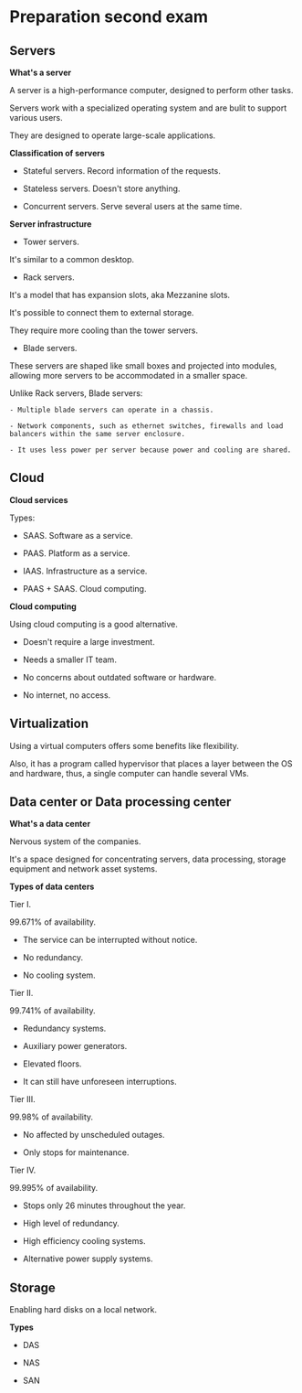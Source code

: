 # Preparation second exam

## Servers 

**What's a server**

A server is a high-performance computer, designed to perform other tasks.

Servers work with a specialized operating system and are bulit to support various users.

They are designed to operate large-scale applications.

**Classification of servers**

- Stateful servers. Record information of the requests.

- Stateless servers. Doesn't store anything.

- Concurrent servers. Serve several users at the same time.

**Server infrastructure**

- Tower servers.

It's similar to a common desktop. 

- Rack servers. 

It's a model that has expansion slots, aka Mezzanine slots.

It's possible to connect them to external storage.

They require more cooling than the tower servers.

- Blade servers.

These servers are shaped like small boxes and projected into modules, allowing more servers to be accommodated in a smaller space.

Unlike Rack servers, Blade servers:

    - Multiple blade servers can operate in a chassis.

    - Network components, such as ethernet switches, firewalls and load balancers within the same server enclosure.

    - It uses less power per server because power and cooling are shared.

## Cloud
**Cloud services**

Types:

- SAAS. Software as a service.

- PAAS. Platform as a service.

- IAAS. Infrastructure as a service.

- PAAS + SAAS. Cloud computing.

**Cloud computing**

Using cloud computing is a good alternative.

- Doesn't require a large investment.

- Needs a smaller IT team.

- No concerns about outdated software or hardware.

- No internet, no access.


## Virtualization

Using a virtual computers offers some benefits like flexibility.

Also, it has a program called hypervisor that places a layer between the OS and hardware, thus, a single computer can handle several VMs.

## Data center or Data processing center

**What's a data center**

Nervous system of the companies.

It's a space designed for concentrating servers, data processing, storage equipment and network asset systems.

**Types of data centers**

Tier I.

99.671% of availability.

- The service can be interrupted without notice.

- No redundancy.

- No cooling system.

Tier II.

99.741% of availability.

- Redundancy systems.

- Auxiliary power generators.

- Elevated floors. 

- It can still have unforeseen interruptions.

Tier III.

99.98% of availability.

- No affected by unscheduled outages.

- Only stops for maintenance.

Tier IV.

99.995% of availability.

- Stops only 26 minutes throughout the year.

- High level of redundancy.

- High efficiency cooling systems.

- Alternative power supply systems.

## Storage

Enabling hard disks on a local network.

**Types**

- DAS 

- NAS 

- SAN
